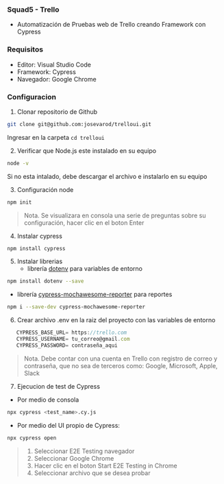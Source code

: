 ### Squad5 - Trello

- Automatización de Pruebas web de Trello creando Framework con Cypress

### Requisitos

- Editor: Visual Studio Code
- Framework: Cypress
- Navegador: Google Chrome

### Configuracion
1. Clonar repositorio de Github
```bash
git clone git@github.com:josevarod/trelloui.git
```
Ingresar en la carpeta `cd trelloui`

2. Verificar que Node.js este instalado en su equipo
```bash
node -v
```
Si no esta intalado, debe descargar el archivo e instalarlo en su equipo

3. Configuración node
```bash
npm init
```
>  Nota. Se visualizara en consola una serie de preguntas sobre su configuración, hacer clic en el boton Enter

4. Instalar cypress
```bash
npm install cypress
```

5. Instalar librerias
   - librería [dotenv](https://www.npmjs.com/package/dotenv "dotenv") para variables de entorno
 ```bash
 npm install dotenv --save
 ```
 - librería [cypress-mochawesome-reporter](https://www.npmjs.com/package/cypress-mochawesome-reporter#cypress-mochawesome-reporter "cypress-mochawesome-reporter") para reportes
 ```bash
 npm i --save-dev cypress-mochawesome-reporter
 ```
6. Crear archivo .env en la raiz del proyecto con las variables de entorno
```javascript
   CYPRESS_BASE_URL= https://trello.com
   CYPRESS_USERNAME= tu_correo@gmail.com
   CYPRESS_PASSWORD= contraseña_aqui
```
> Nota. Debe contar con una cuenta en Trello con registro de correo y contraseña, que no sea de terceros como: Google, Microsoft, Apple, Slack

7. Ejecucion de test de Cypress
- Por medio de consola
```bash
npx cypress <test_name>.cy.js
```
- Por medio del UI propio de Cypress:

```bash
npx cypress open
```
> 1. Seleccionar E2E Testing navegador
> 2. Seleccionar Google Chrome
> 3. Hacer clic en el boton Start E2E Testing in Chrome
> 4. Seleccionar archivo que se desea probar
